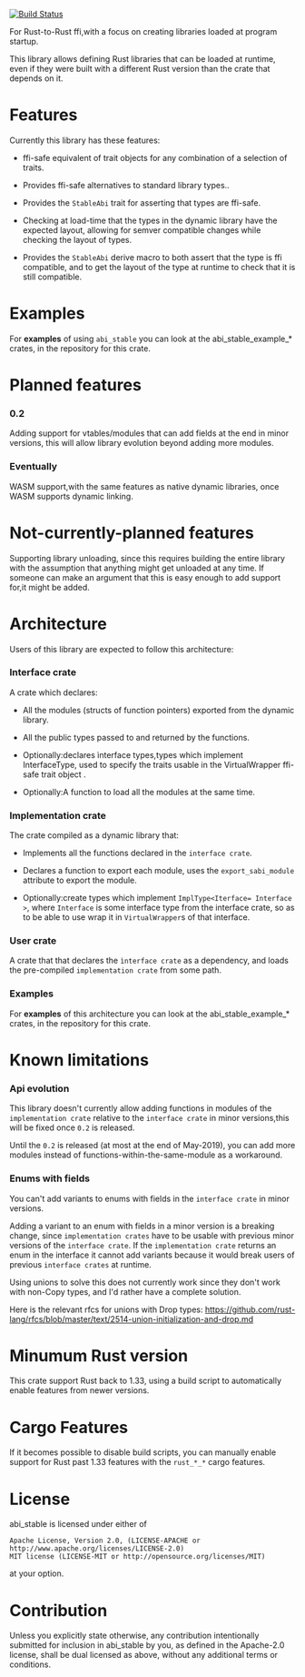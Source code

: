 [![Build Status](https://travis-ci.org/rodrimati1992/abi_stable_crates.svg?branch=master)](https://travis-ci.org/rodrimati1992/abi_stable_crates)

For Rust-to-Rust ffi,with a focus on creating libraries loaded at program startup.

This library allows defining Rust libraries that can be loaded at runtime,
even if they were built with a different Rust version than the crate that depends on it.


# Features

Currently this library has these features:

- ffi-safe equivalent of trait objects for any combination of a selection of traits.

- Provides ffi-safe alternatives to standard library types..

- Provides the `StableAbi` trait for asserting that types are ffi-safe.

- Checking at load-time that the types in the dynamic library have the expected layout,
    allowing for semver compatible changes while checking the layout of types.

- Provides the `StableAbi` derive macro to both assert that the type is ffi compatible,
    and to get the layout of the type at runtime to check that it is still compatible.

# Examples

For **examples** of using `abi_stable` you can look at the abi_stable_example_* crates,
in the repository for this crate.

# Planned features

### 0.2

Adding support for vtables/modules that can add fields at the end in minor versions,
this will allow library evolution beyond adding more modules.

### Eventually

WASM support,with the same features as native dynamic libraries,
once WASM supports dynamic linking.



# Not-currently-planned features

Supporting library unloading,
since this requires building the entire library with the assumption that anything 
might get unloaded at any time.
If someone can make an argument that this is easy enough to add support for,it might be added.


# Architecture


Users of this library are expected to follow this architecture:

### Interface crate

A crate which declares:

- All the modules (structs of function pointers) exported from the dynamic library.

- All the public types passed to and returned by the functions.

- Optionally:declares ìnterface types,types which implement InterfaceType,
    used to specify the traits usable in the VirtualWrapper ffi-safe trait object .

- Optionally:A function to load all the modules at the same time.


### Implementation crate

The crate compiled as a dynamic library that:

- Implements all the functions declared in the `interface crate`.

- Declares a function to export each module,
    uses the `export_sabi_module` attribute to export the module.

- Optionally:create types which implement `ImplType<Iterface= Interface >`,
    where `Interface` is some interface type from the interface crate,
    so as to be able to use wrap it in `VirtualWrapper`s of that interface.

### User crate

A crate that that declares the `ìnterface crate` as a dependency,
and loads the pre-compiled `implementation crate` from some path.


### Examples

For **examples** of this architecture you can look at the abi_stable_example_* crates,
in the repository for this crate.

# Known limitations

### Api evolution

This library doesn't currently allow adding functions in modules of the `implementation crate`
relative to the `interface crate` in minor versions,this will be fixed once `0.2` is released.

Until the `0.2` is released (at most at the end of May-2019),
you can add more modules instead of functions-within-the-same-module as a workaround.

### Enums with fields

You can't add variants to enums with fields in the `interface crate` in minor versions.

Adding a variant to an enum with fields in a minor version is a breaking change,
since `implementation crates` have to be usable with  previous minor versions of 
the `interface crate`.
If the `implementation crate` returns an enum in the interface it cannot add variants because 
it would break users of previous `interface crates` at runtime.

Using unions to solve this does not currently work since they don't work with non-Copy types,
and I'd rather have a complete solution.

Here is the relevant rfcs for unions with Drop types:
https://github.com/rust-lang/rfcs/blob/master/text/2514-union-initialization-and-drop.md

# Minumum Rust version

This crate support Rust back to 1.33,
using a build script to automatically enable features from newer versions.

# Cargo Features

If it becomes possible to disable build scripts,
you can manually enable support for Rust past 1.33 features with the `rust_*_*` cargo features.

# License

abi_stable is licensed under either of

    Apache License, Version 2.0, (LICENSE-APACHE or http://www.apache.org/licenses/LICENSE-2.0)
    MIT license (LICENSE-MIT or http://opensource.org/licenses/MIT)

at your option.

# Contribution

Unless you explicitly state otherwise, any contribution intentionally submitted for inclusion in abi_stable by you, as defined in the Apache-2.0 license, shall be dual licensed as above, without any additional terms or conditions.
